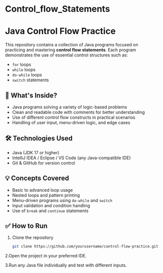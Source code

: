 # Control_flow_Statements

# Java Control Flow Practice

This repository contains a collection of Java programs focused on practicing and mastering **control flow statements**. Each program demonstrates the use of essential control structures such as:

- `for` loops
- `while` loops
- `do-while` loops
- `switch` statements

## 🚀 What's Inside?

- Java programs solving a variety of logic-based problems
- Clean and readable code with comments for better understanding
- Use of different control flow constructs in practical scenarios
- Handling of user input, menu-driven logic, and edge cases

## 🛠️ Technologies Used

- Java (JDK 17 or higher)
- IntelliJ IDEA / Eclipse / VS Code (any Java-compatible IDE)
- Git & GitHub for version control

## 💡 Concepts Covered

- Basic to advanced loop usage
- Nested loops and pattern printing
- Menu-driven programs using `do-while` and `switch`
- Input validation and condition handling
- Use of `break` and `continue` statements

## ✅ How to Run

1. Clone the repository  
   ```bash
   git clone https://github.com/yourusername/control-flow-practice.git
2.Open the project in your preferred IDE.

3.Run any Java file individually and test with different inputs.
